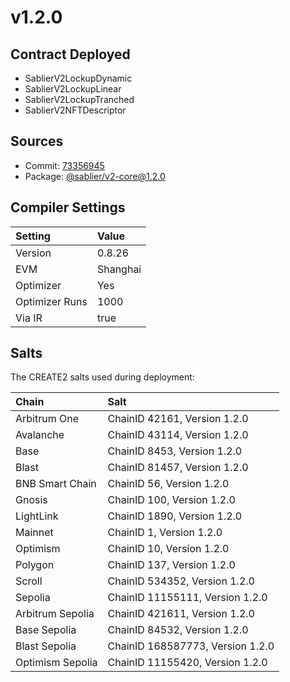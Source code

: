 # v1.2.0

## Contract Deployed

- SablierV2LockupDynamic
- SablierV2LockupLinear
- SablierV2LockupTranched
- SablierV2NFTDescriptor

## Sources

- Commit: [73356945](https://github.com/sablier-labs/v2-core/commit/73356945b53e8dd4112f34f3e2c63c278c4a5239)
- Package: [@sablier/v2-core@1.2.0](https://npmjs.com/package/@sablier/v2-core/v/1.2.0)

## Compiler Settings

| Setting        | Value    |
| :------------- | :------- |
| Version        | 0.8.26   |
| EVM            | Shanghai |
| Optimizer      | Yes      |
| Optimizer Runs | 1000     |
| Via IR         | true     |

## Salts

The CREATE2 salts used during deployment:

| Chain            | Salt                             |
| :--------------- | :------------------------------- |
| Arbitrum One     | ChainID 42161, Version 1.2.0     |
| Avalanche        | ChainID 43114, Version 1.2.0     |
| Base             | ChainID 8453, Version 1.2.0      |
| Blast            | ChainID 81457, Version 1.2.0     |
| BNB Smart Chain  | ChainID 56, Version 1.2.0        |
| Gnosis           | ChainID 100, Version 1.2.0       |
| LightLink        | ChainID 1890, Version 1.2.0      |
| Mainnet          | ChainID 1, Version 1.2.0         |
| Optimism         | ChainID 10, Version 1.2.0        |
| Polygon          | ChainID 137, Version 1.2.0       |
| Scroll           | ChainID 534352, Version 1.2.0    |
| Sepolia          | ChainID 11155111, Version 1.2.0  |
| Arbitrum Sepolia | ChainID 421611, Version 1.2.0    |
| Base Sepolia     | ChainID 84532, Version 1.2.0     |
| Blast Sepolia    | ChainID 168587773, Version 1.2.0 |
| Optimism Sepolia | ChainID 11155420, Version 1.2.0  |
